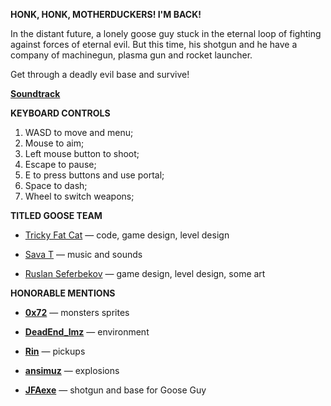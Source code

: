 **HONK, HONK, MOTHERDUCKERS! I'M BACK!**

In the distant future, a lonely goose guy stuck in the eternal loop of fighting against forces of eternal evil. But this time, his shotgun and he have a company of machinegun, plasma gun and rocket launcher.

Get through a deadly evil base and survive!

[**Soundtrack**](https://soundcloud.com/sava_t/sets/honk-ii-ost)

**KEYBOARD CONTROLS**
1. WASD to move and menu;
2. Mouse to aim;
3. Left mouse button to shoot;
4. Escape to pause;
5. E to press buttons and use portal;
6. Space to dash;
7. Wheel to switch weapons;

**TITLED GOOSE TEAM**

* [Tricky Fat Cat](https://twitter.com/tricky_fat_cat) — code, game design, level design

* [Sava T](https://twitter.com/SavaMakesMusic) — music and sounds

* [Ruslan Seferbekov](https://twitter.com/Just_Ruslan4ik) — game design, level design, some art

**HONORABLE MENTIONS**

* [**0x72**](https://0x72.itch.io/dungeontileset-ii) — monsters sprites

* [**DeadEnd_lmz**](https://deadend-lmz.itch.io/industrial-rpg-pixel-art) — environment

* [**Rin**](https://pluslerin.itch.io/16-bitwar) — pickups

* [**ansimuz**](https://ansimuz.itch.io/explosion-animations-pack) — explosions

* [**JFAexe**](https://jfaexe.itch.io/nt-like-sprites-pack) — shotgun and base for Goose Guy
